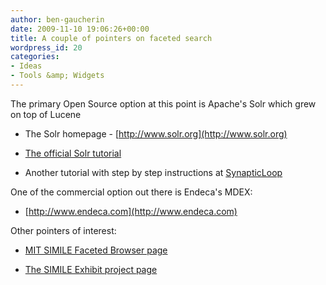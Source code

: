 ```yaml
---
author: ben-gaucherin
date: 2009-11-10 19:06:26+00:00
title: A couple of pointers on faceted search
wordpress_id: 20
categories:
- Ideas
- Tools &amp; Widgets
---
```


The primary Open Source option at this point is Apache's Solr which grew on top of Lucene

* The Solr homepage - [http://www.solr.org](http://www.solr.org)

* [The official Solr tutorial](http://lucene.apache.org/solr/tutorial.html)

* Another tutorial with step by step instructions at [SynapticLoop](http://synapticloop.com/tomes/solr/solr-tutorial/my-first-faceted-example/)

One of the commercial option out there is Endeca's MDEX:

* [http://www.endeca.com](http://www.endeca.com)

Other pointers of interest:

* [MIT SIMILE Faceted Browser page](http://simile.mit.edu/wiki/Faceted_Browser)

* [The SIMILE Exhibit project page](http://www.simile-widgets.org/exhibit/)

